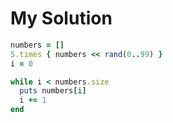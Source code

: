 # My Solution

```ruby
numbers = []
5.times { numbers << rand(0..99) }
i = 0

while i < numbers.size
  puts numbers[i]
  i += 1
end
```
